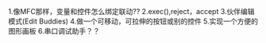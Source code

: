 1.像MFC那样，变量和控件怎么绑定联动??
2.exec(),reject，accept
3.伙伴编辑模式(Edit Buddies)
4.做一个可移动，可拉伸的按钮或别的控件
5.实现一个方便的图形画板
6.串口调试助手？？
